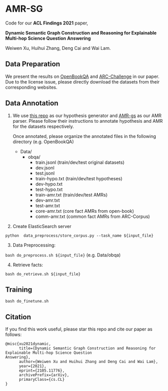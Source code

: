 # AMR-SG

Code for our **ACL Findings 2021** paper,

**Dynamic Semantic Graph Construction and Reasoning for Explainable Multi-hop Science Question Answering**

Weiwen Xu, Huihui Zhang, Deng Cai and Wai Lam.

## Data Preparation
We present the results on [OpenBookQA](https://leaderboard.allenai.org/open_book_qa/submissions/get-started) and [ARC-Challenge](https://allenai.org/data/arc) in our paper. Due to the license issue, please directly download the datasets from their corresponding websites.

## Data Annotation
1. We use [this repo](https://github.com/kelvinguu/qanli) as our hypothesis generator and [AMR-gs](https://github.com/jcyk/AMR-gs) as our AMR parser. Please follow their instructions to annotate hypothesis and AMR for the datasets respectively.

    Once annotated, please organize the annotated files in the following directory (e.g. OpenBookQA)
    - Data/
        - obqa/
            - train.jsonl (train/dev/test original datasets)
            - dev.jsonl
            - test.jsonl
            - train-hypo.txt (train/dev/test hypotheses)
            - dev-hypo.txt
            - test-hypo.txt
            - train-amr.txt (train/dev/test AMRs)
            - dev-amr.txt
            - test-amr.txt
            - core-amr.txt (core fact AMRs from open-book)
            - comm-amr.txt (common fact AMRs from ARC-Corpus)

2. Create ElasticSearch server

`python  data_preprocess/store_corpus.py --task_name ${input_file}`

3. Data Preprocessing:

`bash do_preprocess.sh ${input_file}` (e.g. Data/obqa)

4. Retrieve facts:

`bash do_retrieve.sh ${input_file}`

## Training
`bash do_finetune.sh`

## Citation
If you find this work useful, please star this repo and cite our paper as follows:
```
@misc{xu2021dynamic,
      title={Dynamic Semantic Graph Construction and Reasoning for Explainable Multi-hop Science Question
Answering}, 
      author={Weiwen Xu and Huihui Zhang and Deng Cai and Wai Lam},
      year={2021},
      eprint={2105.11776},
      archivePrefix={arXiv},
      primaryClass={cs.CL}
}
```
